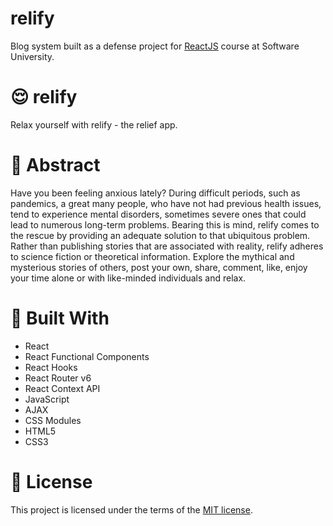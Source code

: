 # relify
Blog system built as a defense project for <a href="https://softuni.bg/trainings/3575/reactjs-november-2021">ReactJS</a> course at Software University.

# 😌 relify

Relax yourself with relify - the relief app.

# 📄 Abstract

Have you been feeling anxious lately? During difficult periods, such as pandemics, a great many people, who have not had previous health issues, tend to experience mental disorders, sometimes severe ones that could lead to numerous long-term problems. Bearing this is mind, relify comes to the rescue by providing an adequate solution to that ubiquitous problem. Rather than publishing stories that are associated with reality, relify adheres to science fiction or theoretical information. Explore the mythical and mysterious stories of others, post your own, share, comment, like, enjoy your time alone or with like-minded individuals and relax.

# 🔨 Built With
- React
- React Functional Components
- React Hooks
- React Router v6
- React Context API
- JavaScript
- AJAX
- CSS Modules
- HTML5
- CSS3

# 📝 License
This project is licensed under the terms of the <a href="https://github.com/enrilos/relify/blob/main/LICENSE">MIT license</a>.